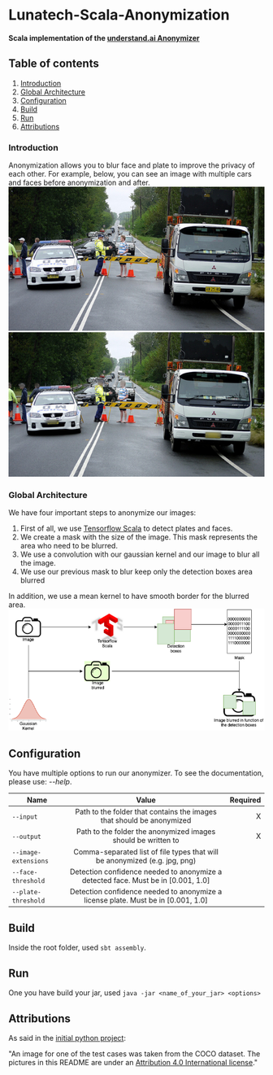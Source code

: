 
# Lunatech-Scala-Anonymization  

#### Scala implementation of the [understand.ai Anonymizer](https://github.com/understand-ai/anonymizer)
 
## Table of contents
1. [Introduction](#introduction)
2. [Global Architecture](#globalArchitecture)
3. [Configuration](#configuration)
4. [Build](#build)
5. [Run](#run)
6. [Attributions](#attributions)

### Introduction <a name="introduction"></a>
Anonymization allows you to blur face and plate to improve the privacy of each other.
For example, below, you can see an image with multiple cars and faces before anonymization and after.
![Image example cars before](/images/input/cars.jpg)
![Image example cars after](/images/out/anonymized_cars.jpg)

### Global Architecture <a name="globalArchitecture"></a>
We have four important steps to anonymize our images:
1. First of all, we use [Tensorflow Scala](https://github.com/eaplatanios/tensorflow_scala) to detect plates and faces.
2. We create a mask with the size of the image. This mask represents the area who need to be blurred.
3. We use a convolution with our gaussian kernel and our image to blur all the image.
4. We use our previous mask to blur keep only the detection boxes area blurred

In addition, we use a mean kernel to have smooth border for the blurred area.
![Diagram Global architecture](/images/documentation/diagramGeneral.png)

## Configuration <a name="configuration"></a>
You have multiple options to run our anonymizer.
To see the documentation, please use: *--help*.

| Name                   |                          Value                                                     |  Required |
|------------------------|:----------------------------------------------------------------------------------:|----------:|
| `--input`              | Path to the folder that contains the images that should be anonymized              |    X      |
| `--output`             | Path to the folder the anonymized images should be written to                      |    X      |
| `--image-extensions`   | Comma-separated list of file types that will be anonymized (e.g. jpg, png)         |           |
| `--face-threshold`     | Detection confidence needed to anonymize a detected face. Must be in [0.001, 1.0]  |           |
| `--plate-threshold`    | Detection confidence needed to anonymize a license plate. Must be in [0.001, 1.0]  |           |


## Build <a name="build"></a>
Inside the root folder, used `sbt assembly`.

## Run <a name="run"></a>
One you have build your jar, used `java -jar <name_of_your_jar> <options>`

## Attributions <a name="attributions"></a>
As said in the [initial python project](https://github.com/understand-ai/anonymizer):

"An image for one of the test cases was taken from the COCO dataset.
 The pictures in this README are under an [Attribution 4.0 International license](https://creativecommons.org/licenses/by/4.0/legalcode)."
